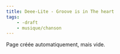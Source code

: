 ```yaml
---
title: Deee-Lite - Groove is in The heart
tags:
    - -draft
    - musique/chanson
---
```


Page créée automatiquement, mais vide.
